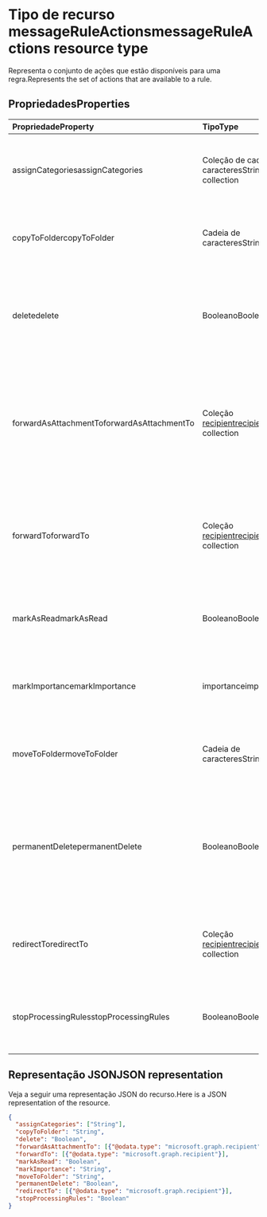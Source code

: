 # <a name="messageruleactions-resource-type"></a><span data-ttu-id="ad152-101">Tipo de recurso messageRuleActions</span><span class="sxs-lookup"><span data-stu-id="ad152-101">messageRuleActions resource type</span></span>


<span data-ttu-id="ad152-102">Representa o conjunto de ações que estão disponíveis para uma regra.</span><span class="sxs-lookup"><span data-stu-id="ad152-102">Represents the set of actions that are available to a rule.</span></span>

## <a name="properties"></a><span data-ttu-id="ad152-103">Propriedades</span><span class="sxs-lookup"><span data-stu-id="ad152-103">Properties</span></span>
| <span data-ttu-id="ad152-104">Propriedade</span><span class="sxs-lookup"><span data-stu-id="ad152-104">Property</span></span>     | <span data-ttu-id="ad152-105">Tipo</span><span class="sxs-lookup"><span data-stu-id="ad152-105">Type</span></span>   |<span data-ttu-id="ad152-106">Descrição</span><span class="sxs-lookup"><span data-stu-id="ad152-106">Description</span></span>|
|:---------------|:--------|:----------|
| <span data-ttu-id="ad152-107">assignCategories</span><span class="sxs-lookup"><span data-stu-id="ad152-107">assignCategories</span></span> | <span data-ttu-id="ad152-108">Coleção de cadeia de caracteres</span><span class="sxs-lookup"><span data-stu-id="ad152-108">String collection</span></span> | <span data-ttu-id="ad152-109">Uma lista de categorias a serem atribuídas a uma mensagem.</span><span class="sxs-lookup"><span data-stu-id="ad152-109">A list of categories to be assigned to a message.</span></span> |
| <span data-ttu-id="ad152-110">copyToFolder</span><span class="sxs-lookup"><span data-stu-id="ad152-110">copyToFolder</span></span> | <span data-ttu-id="ad152-111">Cadeia de caracteres</span><span class="sxs-lookup"><span data-stu-id="ad152-111">String</span></span> | <span data-ttu-id="ad152-112">O ID de uma pasta para a qual uma mensagem deve ser copiada.</span><span class="sxs-lookup"><span data-stu-id="ad152-112">The ID of a folder that a message is to be copied to.</span></span> |
| <span data-ttu-id="ad152-113">delete</span><span class="sxs-lookup"><span data-stu-id="ad152-113">delete</span></span> | <span data-ttu-id="ad152-114">Booleano</span><span class="sxs-lookup"><span data-stu-id="ad152-114">Boolean</span></span> | <span data-ttu-id="ad152-115">Indica se uma mensagem deve ser movida para a pasta Itens Excluídos.</span><span class="sxs-lookup"><span data-stu-id="ad152-115">Indicates whether a message should be moved to the Deleted Items folder.</span></span> |
| <span data-ttu-id="ad152-116">forwardAsAttachmentTo</span><span class="sxs-lookup"><span data-stu-id="ad152-116">forwardAsAttachmentTo</span></span> | <span data-ttu-id="ad152-117">Coleção [recipient](recipient.md)</span><span class="sxs-lookup"><span data-stu-id="ad152-117">[recipient](recipient.md) collection</span></span> | <span data-ttu-id="ad152-118">Os endereços de email dos destinatários para os quais uma mensagem deve ser encaminhada como um anexo.</span><span class="sxs-lookup"><span data-stu-id="ad152-118">The email addresses of the recipients to which a message should be forwarded as an attachment.</span></span> |
| <span data-ttu-id="ad152-119">forwardTo</span><span class="sxs-lookup"><span data-stu-id="ad152-119">forwardTo</span></span> | <span data-ttu-id="ad152-120">Coleção [recipient](recipient.md)</span><span class="sxs-lookup"><span data-stu-id="ad152-120">[recipient](recipient.md) collection</span></span> | <span data-ttu-id="ad152-121">Os endereços de email dos destinatários para os quais uma mensagem deve ser encaminhada.</span><span class="sxs-lookup"><span data-stu-id="ad152-121">The email addresses of the recipients to which a message should be forwarded.</span></span> |
| <span data-ttu-id="ad152-122">markAsRead</span><span class="sxs-lookup"><span data-stu-id="ad152-122">markAsRead</span></span> | <span data-ttu-id="ad152-123">Booleano</span><span class="sxs-lookup"><span data-stu-id="ad152-123">Boolean</span></span> | <span data-ttu-id="ad152-124">Indica se uma mensagem deve ser marcada como lida.</span><span class="sxs-lookup"><span data-stu-id="ad152-124">Indicates whether a message should be marked as read.</span></span> |
| <span data-ttu-id="ad152-125">markImportance</span><span class="sxs-lookup"><span data-stu-id="ad152-125">markImportance</span></span> | <span data-ttu-id="ad152-126">importance</span><span class="sxs-lookup"><span data-stu-id="ad152-126">importance</span></span> | <span data-ttu-id="ad152-127">Define a importância da mensagem, que pode ser: `low`, `normal`, `high`.</span><span class="sxs-lookup"><span data-stu-id="ad152-127">Sets the importance of the message, which can be: `low`, `normal`, `high`.</span></span> |
| <span data-ttu-id="ad152-128">moveToFolder</span><span class="sxs-lookup"><span data-stu-id="ad152-128">moveToFolder</span></span> |  <span data-ttu-id="ad152-129">Cadeia de caracteres</span><span class="sxs-lookup"><span data-stu-id="ad152-129">String</span></span>| <span data-ttu-id="ad152-130">O ID da pasta para a qual uma mensagem será movida.</span><span class="sxs-lookup"><span data-stu-id="ad152-130">The ID of the folder that a message will be moved to.</span></span> |
| <span data-ttu-id="ad152-131">permanentDelete</span><span class="sxs-lookup"><span data-stu-id="ad152-131">permanentDelete</span></span> | <span data-ttu-id="ad152-132">Booleano</span><span class="sxs-lookup"><span data-stu-id="ad152-132">Boolean</span></span> | <span data-ttu-id="ad152-133">Indica se uma mensagem deve ser excluída permanentemente e não salva na pasta Itens Excluídos.</span><span class="sxs-lookup"><span data-stu-id="ad152-133">Indicates whether a message should be permanently deleted and not saved to the Deleted Items folder.</span></span> |
| <span data-ttu-id="ad152-134">redirectTo</span><span class="sxs-lookup"><span data-stu-id="ad152-134">redirectTo</span></span> | <span data-ttu-id="ad152-135">Coleção [recipient](recipient.md)</span><span class="sxs-lookup"><span data-stu-id="ad152-135">[recipient](recipient.md) collection</span></span> | <span data-ttu-id="ad152-136">Os endereço de email para o qual uma mensagem deve ser redirecionada.</span><span class="sxs-lookup"><span data-stu-id="ad152-136">The email address to which a message should be redirected.</span></span> |
| <span data-ttu-id="ad152-137">stopProcessingRules</span><span class="sxs-lookup"><span data-stu-id="ad152-137">stopProcessingRules</span></span> | <span data-ttu-id="ad152-138">Booleano</span><span class="sxs-lookup"><span data-stu-id="ad152-138">Boolean</span></span> | <span data-ttu-id="ad152-139">Indica se regras subsequentes devem ser avaliadas.</span><span class="sxs-lookup"><span data-stu-id="ad152-139">Indicates whether subsequent rules should be evaluated.</span></span> |

## <a name="json-representation"></a><span data-ttu-id="ad152-140">Representação JSON</span><span class="sxs-lookup"><span data-stu-id="ad152-140">JSON representation</span></span>
<span data-ttu-id="ad152-141">Veja a seguir uma representação JSON do recurso.</span><span class="sxs-lookup"><span data-stu-id="ad152-141">Here is a JSON representation of the resource.</span></span>

<!-- {
  "blockType": "resource",
  "optionalProperties": [
   ],
  "@odata.type": "microsoft.graph.messageRuleActions"
}-->

```json
{
  "assignCategories": ["String"],
  "copyToFolder": "String",
  "delete": "Boolean",
  "forwardAsAttachmentTo": [{"@odata.type": "microsoft.graph.recipient"}],
  "forwardTo": [{"@odata.type": "microsoft.graph.recipient"}],
  "markAsRead": "Boolean",
  "markImportance": "String",
  "moveToFolder": "String",
  "permanentDelete": "Boolean",
  "redirectTo": [{"@odata.type": "microsoft.graph.recipient"}],
  "stopProcessingRules": "Boolean"
}

```

<!-- uuid: 8fcb5dbc-d5aa-4681-8e31-b001d5168d79
2015-10-25 14:57:30 UTC -->
<!-- {
  "type": "#page.annotation",
  "description": "messageRuleActions resource",
  "keywords": "",
  "section": "documentation",
  "tocPath": ""
}-->